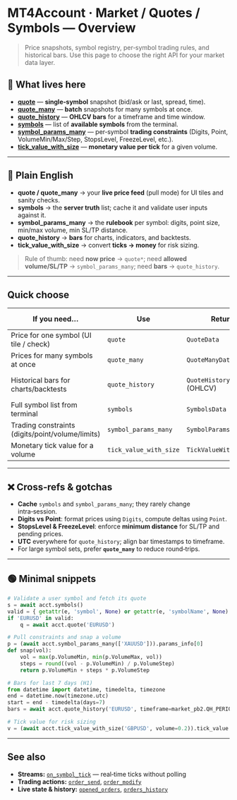 # MT4Account · Market / Quotes / Symbols — Overview

> Price snapshots, symbol registry, per‑symbol trading rules, and historical bars. Use this page to choose the right API for your market data layer.

## 📁 What lives here

* **[quote](./quote.md)** — **single‑symbol** snapshot (bid/ask or last, spread, time).
* **[quote_many](./quote_many.md)** — **batch** snapshots for many symbols at once.
* **[quote_history](./quote_history.md)** — **OHLCV bars** for a timeframe and time window.
* **[symbols](./symbols.md)** — list of **available symbols** from the terminal.
* **[symbol_params_many](./symbol_params_many.md)** — per‑symbol **trading constraints** (Digits, Point, VolumeMin/Max/Step, StopsLevel, FreezeLevel, etc.).
* **[tick_value_with_size](./tick_value_with_size.md)** — **monetary value per tick** for a given volume.

---

## 🧭 Plain English

* **quote / quote_many** → your **live price feed** (pull mode) for UI tiles and sanity checks.
* **symbols** → the **server truth** list; cache it and validate user inputs against it.
* **symbol_params_many** → the **rulebook** per symbol: digits, point size, min/max volume, min SL/TP distance.
* **quote_history** → **bars** for charts, indicators, and backtests.
* **tick_value_with_size** → convert **ticks → money** for risk sizing.

> Rule of thumb: need **now price** → `quote*`; need **allowed volume/SL/TP** → `symbol_params_many`; need **bars** → `quote_history`.

---

## Quick choose

| If you need…                                     | Use                    | Returns                    | Key inputs                          |
| ------------------------------------------------ | ---------------------- | -------------------------- | ----------------------------------- |
| Price for one symbol (UI tile / check)           | `quote`                | `QuoteData`                | `symbol`                            |
| Prices for many symbols at once                  | `quote_many`           | `QuoteManyData`            | `symbols: list[str]`                |
| Historical bars for charts/backtests             | `quote_history`        | `QuoteHistoryData` (OHLCV) | `symbol`, `timeframe`, `from`, `to` |
| Full symbol list from terminal                   | `symbols`              | `SymbolsData`              | *(none)*                            |
| Trading constraints (digits/point/volume/limits) | `symbol_params_many`   | `SymbolParamsManyData`     | `symbols: list[str]`                |
| Monetary tick value for a volume                 | `tick_value_with_size` | `TickValueWithSizeData`    | `symbol`, `volume`                  |

---

## ❌ Cross‑refs & gotchas

* **Cache** `symbols` and `symbol_params_many`; they rarely change intra‑session.
* **Digits vs Point**: format prices using `Digits`, compute deltas using `Point`.
* **StopsLevel & FreezeLevel**: enforce **minimum distance** for SL/TP and pending prices.
* **UTC** everywhere for `quote_history`; align bar timestamps to timeframe.
* For large symbol sets, prefer **`quote_many`** to reduce round‑trips.

---

## 🟢 Minimal snippets

```python
# Validate a user symbol and fetch its quote
s = await acct.symbols()
valid = { getattr(e, 'symbol', None) or getattr(e, 'symbolName', None) for e in getattr(s, 'items', []) }
if 'EURUSD' in valid:
    q = await acct.quote('EURUSD')
```

```python
# Pull constraints and snap a volume
p = (await acct.symbol_params_many(['XAUUSD'])).params_info[0]
def snap(vol):
    vol = max(p.VolumeMin, min(p.VolumeMax, vol))
    steps = round((vol - p.VolumeMin) / p.VolumeStep)
    return p.VolumeMin + steps * p.VolumeStep
```

```python
# Bars for last 7 days (H1)
from datetime import datetime, timedelta, timezone
end = datetime.now(timezone.utc)
start = end - timedelta(days=7)
bars = await acct.quote_history('EURUSD', timeframe=market_pb2.QH_PERIOD_H1, from_time=start, to_time=end)
```

```python
# Tick value for risk sizing
v = (await acct.tick_value_with_size('GBPUSD', volume=0.2)).tick_value
```

---

## See also

* **Streams:** [`on_symbol_tick`](../Streams/on_symbol_tick.md) — real‑time ticks without polling
* **Trading actions:** [`order_send`](../Trading_Actions/order_send.md), [`order_modify`](../Trading_Actions/order_modify.md)
* **Live state & history:** [`opened_orders`](../Orders_Positions_History/opened_orders.md), [`orders_history`](../Orders_Positions_History/orders_history.md)
